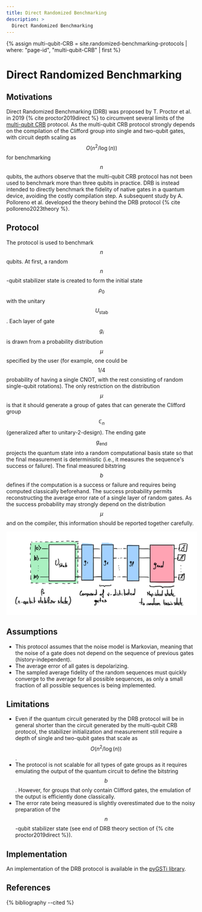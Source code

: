 ```yaml
---
title: Direct Randomized Benchmarking
description: >
  Direct Randomized Benchmarking
---
```


{% assign multi-qubit-CRB = site.randomized-benchmarking-protocols | where: "page-id", "multi-qubit-CRB" | first %}

# Direct Randomized Benchmarking

## Motivations 
Direct Randomized Benchmarking (DRB) was proposed by T. Proctor et al. in 2019 {% cite proctor2019direct %} to circumvent several limits of the <a href="{{ multi-qubit-CRB.url | prepend: site.baseurl }}" target="_blank">multi-qubit CRB</a> protocol. As the multi-qubit CRB protocol strongly depends on the compilation of the Clifford group into single and two-qubit gates, with circuit depth scaling as $$O(n^2 / \log(n))$$ for benchmarking $$n$$ qubits, the authors observe that the multi-qubit CRB protocol has not been used to benchmark more than three qubits in practice. DRB is instead intended to directly benchmark the fidelity of native gates in a quantum device, avoiding the costly compilation step. A subsequent study by A. Polloreno et al. developed the theory behind the DRB protocol {% cite polloreno2023theory %}.

## Protocol
The protocol is used to benchmark $$n$$ qubits. At first, a random $$n$$-qubit stabilizer state is created to form the initial state $$\rho_0$$ with the unitary $$U_\mathrm{stab}$$. Each layer of gate $$g_i$$ is drawn from a probability distribution $$\mu$$ specified by the user (for example, one could be $$1/4$$ probability of having a single CNOT, with the rest consisting of random single-qubit rotations). The only restriction on the distribution $$\mu$$ is that it should generate a group of gates that can generate the Clifford group $$\mathbb{C}_n$$ (generalized after to unitary-2-design). The ending gate $$g_\mathrm{end}$$ projects the quantum state into a random computational basis state so that the final measurement is deterministic (i.e., it measures the sequence's success or failure). The final measured bitstring $$b$$ defines if the computation is a success or failure and requires being computed classically beforehand. The success probability permits reconstructing the average error rate of a single layer of random gates. As the success probability may strongly depend on the distribution $$\mu$$ and on the compiler, this information should be reported together carefully. 


<div class="center">
  <img src="/img/system-level-benchmark/randomized/RB-DRB.png" class="img-medium" alt="Quantum circuit associated to the direct randomized benchmarking protocol"/>
</div>

## Assumptions
- This protocol assumes that the noise model is Markovian, meaning that the noise of a gate does not depend on the sequence of previous gates (history-independent).
- The average error of all gates is depolarizing.
- The sampled average fidelity of the random sequences must quickly converge to the average for all possible sequences, as only a small fraction of all possible sequences is being implemented.

## Limitations 
- Even if the quantum circuit generated by the DRB protocol will be in general shorter than the circuit generated by the multi-qubit CRB protocol, the stabilizer initialization and measurement still require a depth of single and two-qubit gates that scale as $$O \left(n^2 / \log(n) \right)$$.
- The protocol is not scalable for all types of gate groups as it requires emulating the output of the quantum circuit to define the bitstring $$b$$. However, for groups that only contain Clifford gates, the emulation of the output is efficiently done classically.
- The error rate being measured is slightly overestimated due to the noisy preparation of the $$n$$-qubit stabilizer state (see end of DRB theory section of {% cite proctor2019direct %}).

## Implementation

An implementation of the DRB protocol is available in the <a href="https://pygsti.readthedocs.io/en/latest/autoapi/pygsti/protocols/rb/index.html#pygsti.protocols.rb.DirectRBDesign" target="_blank">pyGSTi library</a>.

## References

{% bibliography --cited %}